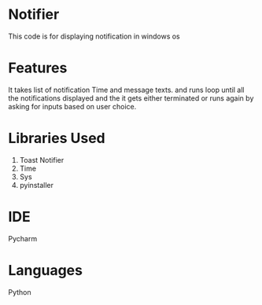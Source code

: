 # Notifier
This code is for displaying notification in windows os

# Features
It takes list of notification Time and message texts.
and runs loop until all the notifications displayed and the it gets either terminated or runs again by asking for inputs based on user choice.

# Libraries Used
1. Toast Notifier
2. Time
3. Sys
4. pyinstaller

# IDE
Pycharm

# Languages
Python
